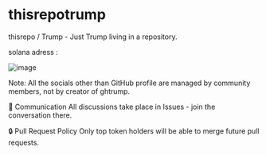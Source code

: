 # thisrepotrump

thisrepo / Trump - Just Trump living in a repository.

solana adress : 

![image](https://github.com/user-attachments/assets/7f67b19f-f153-4236-a478-1c05d2fad8cd)

Note: All the socials other than GitHub profile are managed by community members, not by creator of ghtrump.

💬 Communication
All discussions take place in Issues - join the conversation there.

🔒 Pull Request Policy
Only top token holders will be able to merge future pull requests.
